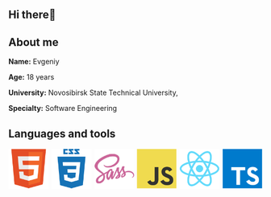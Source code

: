 ## <div>Hi there👋</div>
## <div>About me</div>
<div>
  
  **Name:** Evgeniy

  **Age:** 18 years

  **University:** Novosibirsk State Technical University,

  **Specialty:** Software Engineering
</div>

## <div>Languages and tools<div/>
<div style="display: flex; align-items: center; justify-content: space-between;">
    <img src="https://github.com/devicons/devicon/blob/master/icons/html5/html5-original.svg"  title="HTML5" alt="HTML5" width="80" height="80"/>  
    <img src="https://github.com/devicons/devicon/blob/master/icons/css3/css3-plain-wordmark.svg"  title="CSS3" alt="CSS" width="80" height="80"/>  
    <img src="https://github.com/devicons/devicon/blob/master/icons/sass/sass-original.svg"  title="SASS" alt="SASS" width="80" height="80"/>  
    <img src="https://github.com/devicons/devicon/blob/master/icons/javascript/javascript-original.svg"  title="JAVASCRIPT" alt="JAVASCRIPT" width="80"   height="80"/>  
    <img src="https://github.com/devicons/devicon/blob/master/icons/react/react-original.svg"  title="react" alt="react" width="80"   height="80"/>   
    <img src="https://github.com/devicons/devicon/blob/master/icons/typescript/typescript-original.svg"  title="typescritpt" alt="typescritpt" width="80"   height="80"/>  
</div>
<!--
**xN8Tx/xn8tx** is a ✨ _special_ ✨ repository because its `README.md` (this file) appears on your GitHub profile.

Here are some ideas to get you started:

- 🔭 I’m currently working on ...
- 🌱 I’m currently learning ...
- 👯 I’m looking to collaborate on ...
- 🤔 I’m looking for help with ...
- 💬 Ask me about ...
- 📫 How to reach me: ...
- 😄 Pronouns: ...
- ⚡ Fun fact: ...
-->
